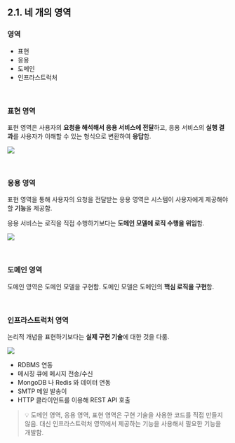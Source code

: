 ## 2.1. 네 개의 영역

### 영역

- 표현
- 응용
- 도메인
- 인프라스트럭처

<br>

### 표현 영역

표현 영역은 사용자의 **요청을 해석해서 응용 서비스에 전달**하고, 응용 서비스의 **실행 결과**를 사용자가 이해할 수 있는 형식으로 변환하여 **응답**함.

![](https://user-images.githubusercontent.com/42582516/149680661-dbc6ad00-e074-4bbb-bce7-a480222adfb7.png)

<br>

### 응용 영역

표현 영역을 통해 사용자의 요청을 전달받는 응용 영역은 시스템이 사용자에게 제공해야 할 **기능**을 제공함.

응용 서비스는 로직을 직접 수행하기보다는 **도메인 모델에 로직 수행을 위임**함.

![](https://user-images.githubusercontent.com/42582516/149680764-7316319f-a887-491e-9657-72d5f94d9797.png)

<br>

### 도메인 영역

도메인 영역은 도메인 모델을 구현함. 도메인 모델은 도메인의 **핵심 로직을 구현**함.

<br>

### 인프라스트럭처 영역

논리적 개념을 표현하기보다는 **실제 구현 기술**에 대한 것을 다룸.

![](https://user-images.githubusercontent.com/42582516/149680873-cd72be2d-d7c9-40bb-b269-30964fcf920c.png)

- RDBMS 연동
- 메시징 큐에 메시지 전송/수신
- MongoDB 나 Redis 와 데이터 연동
- SMTP 메일 발송이
- HTTP 클라이언트를 이용해 REST API 호출

> 💡 도메인 영역, 응용 영역, 표현 영역은 구현 기술을 사용한 코드를 직접 만들지 않음. 대신 인프라스트럭처 영역에서 제공하는 기능을 사용해서 필요한 기능을 개발함.
